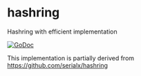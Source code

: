 # hashring
Hashring with efficient implementation

[![GoDoc](https://godoc.org/github.com/byte-mug/hashring?status.svg)](https://godoc.org/github.com/byte-mug/hashring)

This implementation is partially derived from https://github.com/serialx/hashring


